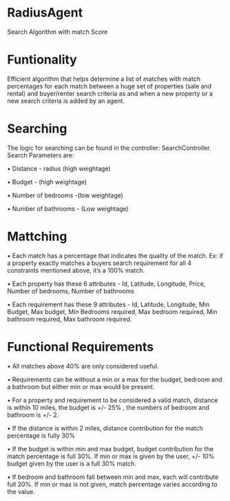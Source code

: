 # RadiusAgent
 Search Algorithm with match Score
 
 
 # Funtionality
Efficient algorithm that helps determine a list of matches with match percentages for each match between a huge set of properties (sale and rental) and buyer/renter search criteria as and when a new property or a new search criteria is added by an agent. 

# Searching
The logic for searching can be found in the controller: SearchController.
Search Parameters are:

•	Distance - radius (high weightage)

•	Budget - (high weightage)

•	Number of bedrooms  -(low weightage)

•	Number of bathrooms - (Low weightage)

# Mattching
•	Each match has a percentage that indicates the quality of the match. Ex: if a property exactly matches a buyers search requirement       for all 4 constraints mentioned above, it’s a 100% match.  

•	Each property has these 6 attributes - Id, Latitude, Longitude, Price, Number of bedrooms, Number of bathrooms

•	Each requirement has these 9 attributes - Id, Latitude, Longitude, Min Budget, Max budget, Min Bedrooms required, Max bedroom           required, Min bathroom required, Max bathroom required.

# Functional Requirements

•	All matches above 40% are only considered useful.

•	Requirements can be without a min or a max for the budget, bedroom and a bathroom but either min or max would be present.

•	For a property and requirement to be considered a valid match, distance is within 10 miles, the budget is +/- 25% , the numbers of         bedroom and bathroom is +/- 2.

•	If the distance is within 2 miles, distance contribution for the match percentage is fully 30%

•	If the budget is within min and max budget, budget contribution for the match percentage is full 30%. If min or max is given by the         user, +/- 10% budget given by the user is a full 30% match.

•	If bedroom and bathroom fall between min and max, each will contribute full 20%. If min or max is not given, match percentage varies       according to the value.


